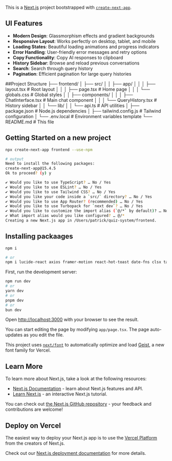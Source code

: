 This is a [Next.js](https://nextjs.org) project bootstrapped with [`create-next-app`](https://nextjs.org/docs/app/api-reference/cli/create-next-app).

## UI Features

- **Modern Design**: Glassmorphism effects and gradient backgrounds
- **Responsive Layout**: Works perfectly on desktop, tablet, and mobile
- **Loading States**: Beautiful loading animations and progress indicators
- **Error Handling**: User-friendly error messages and retry options
- **Copy Functionality**: Copy AI responses to clipboard
- **History Sidebar**: Browse and reload previous conversations
- **Search**: Search through query history
- **Pagination**: Efficient pagination for large query histories

##Project Structure
├── frontend/
│   ├── src/
│   │   ├── app/
│   │   │   ├── layout.tsx       # Root layout
│   │   │   ├── page.tsx         # Home page
│   │   │   └── globals.css      # Global styles
│   │   ├── components/
│   │   │   ├── ChatInterface.tsx # Main chat component
│   │   │   └── QueryHistory.tsx  # History sidebar
│   │   └── lib/
│   │       └── api.ts           # API utilities
│   ├── package.json             # Node.js dependencies
│   ├── tailwind.config.js       # Tailwind configuration
│   └── .env.local               # Environment variables template
└── README.md                    # This file

## Getting Started on a new project

```bash
npx create-next-app frontend --use-npm

# output
Need to install the following packages:
create-next-app@15.4.5
Ok to proceed? (y) y

✔ Would you like to use TypeScript? … No / Yes
✔ Would you like to use ESLint? … No / Yes
✔ Would you like to use Tailwind CSS? … No / Yes
✔ Would you like your code inside a `src/` directory? … No / Yes
✔ Would you like to use App Router? (recommended) … No / Yes
✔ Would you like to use Turbopack for `next dev`? … No / Yes
✔ Would you like to customize the import alias (`@/*` by default)? … No / Yes
✔ What import alias would you like configured? … @/*
Creating a new Next.js app in /Users/patrick/quiz-system/frontend.


```

## Installing packaages
```bash
npm i

# or
npm i lucide-react axios framer-motion react-hot-toast date-fns clsx tailwind-merge 
```

First, run the development server:

```bash
npm run dev
# or
yarn dev
# or
pnpm dev
# or
bun dev
```

Open [http://localhost:3000](http://localhost:3000) with your browser to see the result.

You can start editing the page by modifying `app/page.tsx`. The page auto-updates as you edit the file.

This project uses [`next/font`](https://nextjs.org/docs/app/building-your-application/optimizing/fonts) to automatically optimize and load [Geist](https://vercel.com/font), a new font family for Vercel.

## Learn More

To learn more about Next.js, take a look at the following resources:

- [Next.js Documentation](https://nextjs.org/docs) - learn about Next.js features and API.
- [Learn Next.js](https://nextjs.org/learn) - an interactive Next.js tutorial.

You can check out [the Next.js GitHub repository](https://github.com/vercel/next.js) - your feedback and contributions are welcome!

## Deploy on Vercel

The easiest way to deploy your Next.js app is to use the [Vercel Platform](https://vercel.com/new?utm_medium=default-template&filter=next.js&utm_source=create-next-app&utm_campaign=create-next-app-readme) from the creators of Next.js.

Check out our [Next.js deployment documentation](https://nextjs.org/docs/app/building-your-application/deploying) for more details.
